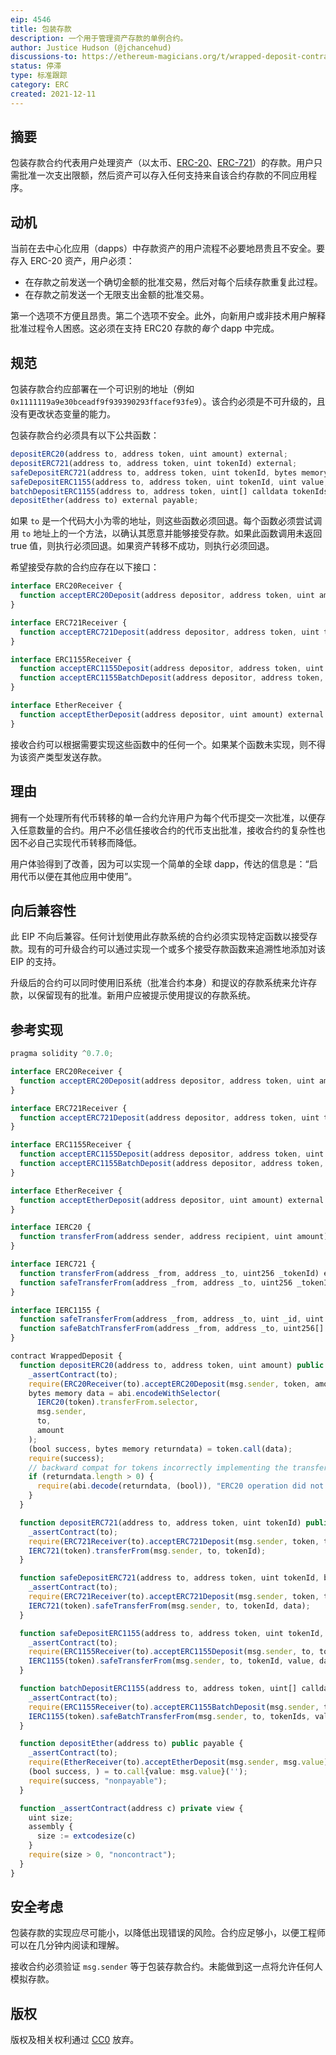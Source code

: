 ```yaml
---
eip: 4546
title: 包装存款
description: 一个用于管理资产存款的单例合约。
author: Justice Hudson (@jchancehud)
discussions-to: https://ethereum-magicians.org/t/wrapped-deposit-contract-eip/7740
status: 停滞
type: 标准跟踪
category: ERC
created: 2021-12-11
---
```


## 摘要
包装存款合约代表用户处理资产（以太币、[ERC-20](./eip-20.md)、[ERC-721](./eip-721.md)）的存款。用户只需批准一次支出限额，然后资产可以存入任何支持来自该合约存款的不同应用程序。

## 动机
当前在去中心化应用（dapps）中存款资产的用户流程不必要地昂贵且不安全。要存入 ERC-20 资产，用户必须：

  - 在存款之前发送一个确切金额的批准交易，然后对每个后续存款重复此过程。
  - 在存款之前发送一个无限支出金额的批准交易。

第一个选项不方便且昂贵。第二个选项不安全。此外，向新用户或非技术用户解释批准过程令人困惑。这必须在支持 ERC20 存款的*每个* dapp 中完成。

## 规范
包装存款合约应部署在一个可识别的地址（例如 `0x1111119a9e30bceadf9f939390293ffacef93fe9`）。该合约必须是不可升级的，且没有更改状态变量的能力。

包装存款合约必须具有以下公共函数：

```js
depositERC20(address to, address token, uint amount) external;
depositERC721(address to, address token, uint tokenId) external;
safeDepositERC721(address to, address token, uint tokenId, bytes memory data) external;
safeDepositERC1155(address to, address token, uint tokenId, uint value, bytes calldata data) external;
batchDepositERC1155(address to, address token, uint[] calldata tokenIds, uint[] calldata values, bytes calldata data) external;
depositEther(address to) external payable;
```

如果 `to` 是一个代码大小为零的地址，则这些函数必须回退。每个函数必须尝试调用 `to` 地址上的一个方法，以确认其愿意并能够接受存款。如果此函数调用未返回 true 值，则执行必须回退。如果资产转移不成功，则执行必须回退。

希望接受存款的合约应存在以下接口：

```ts
interface ERC20Receiver {
  function acceptERC20Deposit(address depositor, address token, uint amount) external returns (bool);
}

interface ERC721Receiver {
  function acceptERC721Deposit(address depositor, address token, uint tokenId) external returns (bool);
}

interface ERC1155Receiver {
  function acceptERC1155Deposit(address depositor, address token, uint tokenId, uint value, bytes calldata data) external returns (bool);
  function acceptERC1155BatchDeposit(address depositor, address token, uint[] calldata tokenIds, uint[] calldata values, bytes calldata data) external returns (bool);
}

interface EtherReceiver {
  function acceptEtherDeposit(address depositor, uint amount) external returns (bool);
}
```

接收合约可以根据需要实现这些函数中的任何一个。如果某个函数未实现，则不得为该资产类型发送存款。

## 理由
拥有一个处理所有代币转移的单一合约允许用户为每个代币提交一次批准，以便存入任意数量的合约。用户不必信任接收合约的代币支出批准，接收合约的复杂性也因不必自己实现代币转移而降低。

用户体验得到了改善，因为可以实现一个简单的全球 dapp，传达的信息是：“启用代币以便在其他应用中使用”。

## 向后兼容性

此 EIP 不向后兼容。任何计划使用此存款系统的合约必须实现特定函数以接受存款。现有的可升级合约可以通过实现一个或多个接受存款函数来追溯性地添加对该 EIP 的支持。

升级后的合约可以同时使用旧系统（批准合约本身）和提议的存款系统来允许存款，以保留现有的批准。新用户应被提示使用提议的存款系统。

## 参考实现
```ts
pragma solidity ^0.7.0;

interface ERC20Receiver {
  function acceptERC20Deposit(address depositor, address token, uint amount) external returns (bool);
}

interface ERC721Receiver {
  function acceptERC721Deposit(address depositor, address token, uint tokenId) external returns (bool);
}

interface ERC1155Receiver {
  function acceptERC1155Deposit(address depositor, address token, uint tokenId, uint value, bytes calldata data) external returns (bool);
  function acceptERC1155BatchDeposit(address depositor, address token, uint[] calldata tokenIds, uint[] calldata values, bytes calldata data) external returns (bool);
}

interface EtherReceiver {
  function acceptEtherDeposit(address depositor, uint amount) external returns (bool);
}

interface IERC20 {
  function transferFrom(address sender, address recipient, uint amount) external returns (bool);
}

interface IERC721 {
  function transferFrom(address _from, address _to, uint256 _tokenId) external payable;
  function safeTransferFrom(address _from, address _to, uint256 _tokenId, bytes memory data) external payable;
}

interface IERC1155 {
  function safeTransferFrom(address _from, address _to, uint _id, uint _value, bytes calldata _data) external;
  function safeBatchTransferFrom(address _from, address _to, uint256[] calldata _ids, uint256[] calldata _values, bytes calldata _data) external;
}

contract WrappedDeposit {
  function depositERC20(address to, address token, uint amount) public {
    _assertContract(to);
    require(ERC20Receiver(to).acceptERC20Deposit(msg.sender, token, amount));
    bytes memory data = abi.encodeWithSelector(
      IERC20(token).transferFrom.selector,
      msg.sender,
      to,
      amount
    );
    (bool success, bytes memory returndata) = token.call(data);
    require(success);
    // backward compat for tokens incorrectly implementing the transfer function
    if (returndata.length > 0) {
      require(abi.decode(returndata, (bool)), "ERC20 operation did not succeed");
    }
  }

  function depositERC721(address to, address token, uint tokenId) public {
    _assertContract(to);
    require(ERC721Receiver(to).acceptERC721Deposit(msg.sender, token, tokenId));
    IERC721(token).transferFrom(msg.sender, to, tokenId);
  }

  function safeDepositERC721(address to, address token, uint tokenId, bytes memory data) public {
    _assertContract(to);
    require(ERC721Receiver(to).acceptERC721Deposit(msg.sender, token, tokenId));
    IERC721(token).safeTransferFrom(msg.sender, to, tokenId, data);
  }

  function safeDepositERC1155(address to, address token, uint tokenId, uint value, bytes calldata data) public {
    _assertContract(to);
    require(ERC1155Receiver(to).acceptERC1155Deposit(msg.sender, to, tokenId, value, data));
    IERC1155(token).safeTransferFrom(msg.sender, to, tokenId, value, data);
  }

  function batchDepositERC1155(address to, address token, uint[] calldata tokenIds, uint[] calldata values, bytes calldata data) public {
    _assertContract(to);
    require(ERC1155Receiver(to).acceptERC1155BatchDeposit(msg.sender, to, tokenIds, values, data));
    IERC1155(token).safeBatchTransferFrom(msg.sender, to, tokenIds, values, data);
  }

  function depositEther(address to) public payable {
    _assertContract(to);
    require(EtherReceiver(to).acceptEtherDeposit(msg.sender, msg.value));
    (bool success, ) = to.call{value: msg.value}('');
    require(success, "nonpayable");
  }

  function _assertContract(address c) private view {
    uint size;
    assembly {
      size := extcodesize(c)
    }
    require(size > 0, "noncontract");
  }
}
```
## 安全考虑
包装存款的实现应尽可能小，以降低出现错误的风险。合约应足够小，以便工程师可以在几分钟内阅读和理解。

接收合约必须验证 `msg.sender` 等于包装存款合约。未能做到这一点将允许任何人模拟存款。

## 版权
版权及相关权利通过 [CC0](../LICENSE.md) 放弃。